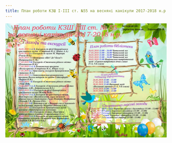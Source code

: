 ```yaml
---
title: План роботи КЗШ І-ІІІ ст. №55 на весняні канікули 2017-2018 н.р.
---
```


![](plan.webp)
